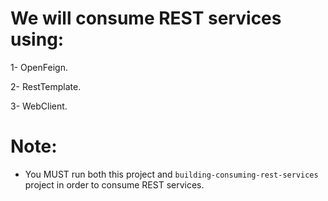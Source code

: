 # We will consume REST services using:

1- OpenFeign.

2- RestTemplate.

3- WebClient.

# Note:

- You MUST run both this project and `building-consuming-rest-services` project in order to consume REST services.
